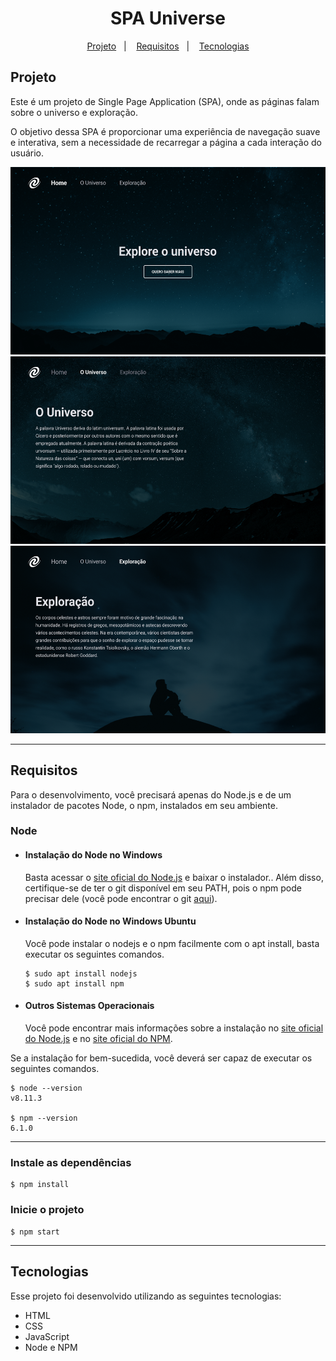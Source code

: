 <h1 align="center">SPA Universe</h1>

<p align="center">
  <a href="#projeto">Projeto</a>&nbsp;&nbsp;&nbsp;|&nbsp;&nbsp;&nbsp;
  <a href="#requisitos">Requisitos</a>&nbsp;&nbsp;&nbsp;|&nbsp;&nbsp;&nbsp;
  <a href="#tecnologias">Tecnologias</a>
</p>

## Projeto

Este é um projeto de Single Page Application (SPA), onde as páginas falam sobre o universo e exploração.

O objetivo dessa SPA é proporcionar uma experiência de navegação suave e interativa, sem a necessidade de recarregar a página a cada interação do usuário.

<p align="center">
    <img src="../../assets/home-page.png" style="height: 300px"/>
    <img src="../../assets/universe-page.png" style="height: 300px"/>
    <img src="../../assets/exploration-page.png" style="height: 300px"/>
</p>

---

## Requisitos

Para o desenvolvimento, você precisará apenas do Node.js e de um instalador de pacotes Node, o npm, instalados em seu ambiente.

### Node

- #### Instalação do Node no Windows

  Basta acessar o [site oficial do Node.js](https://nodejs.org/) e baixar o instalador.. Além disso, certifique-se de ter o git disponível em seu PATH, pois o npm pode precisar dele (você pode encontrar o git [aqui](https://git-scm.com/)).

- #### Instalação do Node no Windows Ubuntu

  Você pode instalar o nodejs e o npm facilmente com o apt install, basta executar os seguintes comandos.

      $ sudo apt install nodejs
      $ sudo apt install npm

- #### Outros Sistemas Operacionais
  Você pode encontrar mais informações sobre a instalação no [site oficial do Node.js](https://nodejs.org/) e no [site oficial do NPM](https://npmjs.org/).

Se a instalação for bem-sucedida, você deverá ser capaz de executar os seguintes comandos.

    $ node --version
    v8.11.3

    $ npm --version
    6.1.0

---

### Instale as dependências

    $ npm install

### Inicie o projeto

    $ npm start

---

## Tecnologias

Esse projeto foi desenvolvido utilizando as seguintes tecnologias:

- HTML
- CSS
- JavaScript
- Node e NPM
